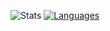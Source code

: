 ![Stats](https://github-readme-stats.vercel.app/api?username=joelviskov&count_private=true&theme=nightowl)
[![Languages](https://github-readme-stats.vercel.app/api/top-langs/?username=joelviskov&theme=nightowl)](https://github.com/anuraghazra/github-readme-stats)
